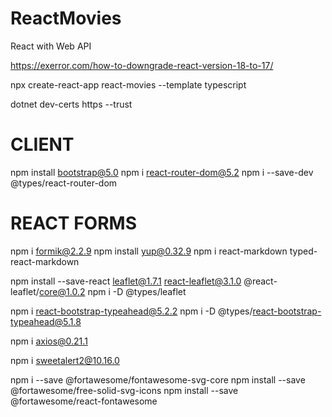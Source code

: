 # ReactMovies
React with Web API

https://exerror.com/how-to-downgrade-react-version-18-to-17/


npx create-react-app react-movies --template typescript

dotnet dev-certs https --trust




# CLIENT
npm install bootstrap@5.0
npm i react-router-dom@5.2
npm i --save-dev @types/react-router-dom

# REACT FORMS
npm i formik@2.2.9 
npm install yup@0.32.9
npm i react-markdown typed-react-markdown

npm install --save-react leaflet@1.7.1 react-leaflet@3.1.0 @react-leaflet/core@1.0.2
npm i -D @types/leaflet


npm i react-bootstrap-typeahead@5.2.2
npm i -D @types/react-bootstrap-typeahead@5.1.8

npm i axios@0.21.1

npm i sweetalert2@10.16.0

npm i --save @fortawesome/fontawesome-svg-core
npm install --save @fortawesome/free-solid-svg-icons
npm install --save @fortawesome/react-fontawesome